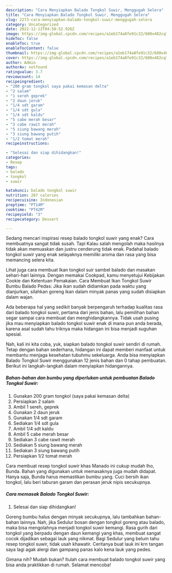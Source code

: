 ```yaml
---
description: "Cara Menyiapkan Balado Tongkol Suwir, Menggugah Selera"
title: "Cara Menyiapkan Balado Tongkol Suwir, Menggugah Selera"
slug: 2273-cara-menyiapkan-balado-tongkol-suwir-menggugah-selera
category: Uncategorized
date: 2022-12-12T04:58:52.926Z
image: https://img-global.cpcdn.com/recipes/a1eb174a8fe91c32/680x482cq70/balado-tongkol-suwir-foto-resep-utama.jpg
hideToc: false
enableToc: true
enableTocContent: false
thumbnail: https://img-global.cpcdn.com/recipes/a1eb174a8fe91c32/680x482cq70/balado-tongkol-suwir-foto-resep-utama.jpg
cover: https://img-global.cpcdn.com/recipes/a1eb174a8fe91c32/680x482cq70/balado-tongkol-suwir-foto-resep-utama.jpg
author: Admin
authorAv: notfound
ratingvalue: 3.7
reviewcount: 14
recipeingredient:
- "200 gram tongkol saya pakai kemasan delta"
- "2 salam"
- "1 sereh geprek"
- "2 daun jeruk"
- "1/4 sdt garam"
- "1/4 sdt gula"
- "1/4 sdt kaldu"
- "5 cabe merah besar"
- "3 cabe rawit merah"
- "5 siung bawang merah"
- "3 siung bawang putih"
- "1/2 tomat merah"
recipeinstructions:

- "Selesai dan siap dihidangkan!"
categories:
- Resep
tags:
- balado
- tongkol
- suwir

katakunci: balado tongkol suwir 
nutrition: 267 calories
recipecuisine: Indonesian
preptime: "PT14M"
cooktime: "PT42M"
recipeyield: "3"
recipecategory: Dessert

---
```



Sedang mencari inspirasi resep balado tongkol suwir yang enak? Cara membuatnya sangat tidak susah. Tapi Kalau salah mengolah maka hasilnya tidak akan memuaskan dan justru cenderung tidak enak. Padahal balado tongkol suwir yang enak selayaknya memiliki aroma dan rasa yang bisa memancing selera kita.


Lihat juga cara membuat Ikan tongkol suir sambel balado dan masakan sehari-hari lainnya. Dengan memakai Cookpad, kamu menyetujui Kebijakan Cookie dan Ketentuan Pemakaian. Cara Membuat Ikan Tongkol Suwir Bumbu Balado Pedas: Jika ikan sudah didiamkan pada waktu yang dianjurkan, silahkan goreng ikan dalam minyak panas yang sudah disiapkan dalam wajan.

Ada beberapa hal yang sedikit banyak berpengaruh terhadap kualitas rasa dari balado tongkol suwir, pertama dari jenis bahan, lalu pemilihan bahan segar sampai cara membuat dan menghidangkannya. Tidak usah pusing jika mau menyiapkan balado tongkol suwir enak di mana pun anda berada, karena asal sudah tahu triknya maka hidangan ini bisa menjadi suguhan spesial.


Nah, kali ini kita coba, yuk, siapkan balado tongkol suwir sendiri di rumah. Tetap dengan bahan sederhana, hidangan ini dapat memberi manfaat untuk membantu menjaga kesehatan tubuhmu sekeluarga. Anda bisa menyiapkan Balado Tongkol Suwir menggunakan 12 jenis bahan dan 0 tahap pembuatan. Berikut ini langkah-langkah dalam menyiapkan hidangannya.

<!--inarticleads1-->

##### Bahan-bahan dan bumbu yang diperlukan untuk pembuatan Balado Tongkol Suwir:

1. Gunakan 200 gram tongkol (saya pakai kemasan delta)
1. Persiapkan 2 salam
1. Ambil 1 sereh, geprek
1. Gunakan 2 daun jeruk
1. Gunakan 1/4 sdt garam
1. Sediakan 1/4 sdt gula
1. Ambil 1/4 sdt kaldu
1. Ambil 5 cabe merah besar
1. Sediakan 3 cabe rawit merah
1. Sediakan 5 siung bawang merah
1. Sediakan 3 siung bawang putih
1. Persiapkan 1/2 tomat merah


Cara membuat resep tongkol suwir khas Manado ini cukup mudah lho, Bunda. Bahan yang digunakan untuk memasaknya juga mudah didapat. Hanya saja, Bunda harus memastikan bumbu yang. Cuci bersih ikan tongkol, lalu beri taburan garam dan perasan jeruk nipis secukupnya. 

<!--inarticleads2-->

##### Cara memasak Balado Tongkol Suwir:


1. Selesai dan siap dihidangkan!

Goreng bumbu halus dengan minyak secukupnya, lalu tambahkan bahan-bahan lainnya. Nah, jika Sedulur bosan dengan tongkol goreng atau balado, maka bisa mengolahnya menjadi tongkol suwir kemangi. Rasa gurih dari tongkol yang berpadu dengan daun kemangi yang khas, membuat sangat cocok dijadikan sebagai lauk yang nikmat. Bagi Sedulur yang belum tahu resep tongkol suwir, tidak usah khawatir. Ceritanya buat lauk ini krn tangan saya lagi agak alergi dan gampang panas kalo kena lauk yang pedes. 

Gimana nih? Mudah bukan? Itulah cara membuat balado tongkol suwir yang bisa anda praktikkan di rumah. Selamat mencoba!
